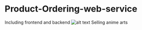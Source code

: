 # Product-Ordering-web-service
Including frontend and backend
![alt text](https://github.com/ray2310/Product-Ordering-web-service/blob/master/AnimeArt/1.jpg)
Selling anime arts

